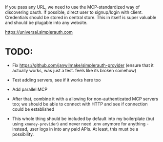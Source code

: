If you pass any URL, we need to use the MCP-standardized way of discovering oauth. If possible, direct user to signup/login with client. Credentials should be stored in central store. This in itself is super valuable and should be plugable into any website.

https://universal.simplerauth.com

# TODO:

- Fix https://github.com/janwilmake/simplerauth-provider (ensure that it actually works, was just a test. feels like its broken somehow)
- Test adding servers, see if it works here too
- Add parallel MCP

- After that, combine it with a allowing for non-authenticated MCP servers too; we should be able to connect with HTTP and see if connection could be established
- This whole thing should be included by default into my boilerplate (but using `xmoney-provider`) and never need .env anymore for anything - instead, user logs in into any paid APIs. At least, this must be a possibility.
